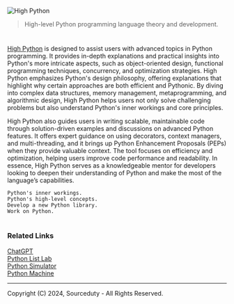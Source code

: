 ![High Python](https://github.com/user-attachments/assets/913311c8-bbcb-47ea-85a3-1a805b988f89)

> High-level Python programming language theory and development.
#

[High Python](https://chatgpt.com/g/g-qRchnDZkf-high-python) is designed to assist users with advanced topics in Python programming. It provides in-depth explanations and practical insights into Python's more intricate aspects, such as object-oriented design, functional programming techniques, concurrency, and optimization strategies. High Python emphasizes Python's design philosophy, offering explanations that highlight why certain approaches are both efficient and Pythonic. By diving into complex data structures, memory management, metaprogramming, and algorithmic design, High Python helps users not only solve challenging problems but also understand Python's inner workings and core principles.

High Python also guides users in writing scalable, maintainable code through solution-driven examples and discussions on advanced Python features. It offers expert guidance on using decorators, context managers, and multi-threading, and it brings up Python Enhancement Proposals (PEPs) when they provide valuable context. The tool focuses on efficiency and optimization, helping users improve code performance and readability. In essence, High Python serves as a knowledgeable mentor for developers looking to deepen their understanding of Python and make the most of the language’s capabilities.

```
Python's inner workings.
Python's high-level concepts.
Develop a new Python library.
Work on Python.
```

#
### Related Links

[ChatGPT](https://github.com/sourceduty/ChatGPT)
<br>
[Python List Lab](https://github.com/sourceduty/Python_List_Lab)
<br>
[Python Simulator](https://github.com/sourceduty/Python_Simulator)
<br>
[Python Machine](https://github.com/sourceduty/Python_Machine)

***
Copyright (C) 2024, Sourceduty - All Rights Reserved.
